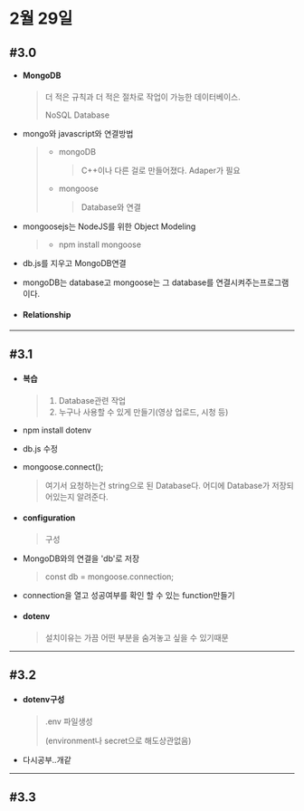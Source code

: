 # 2월 29일

## #3.0

- #### MongoDB

  > 더 적은 규칙과 더 적은 절차로 작업이 가능한 데이터베이스.
  >
  > NoSQL Database 

- mongo와 javascript와 연결방법

  > - mongoDB
  >
  >   > C++이나 다른 걸로 만들어졌다. Adaper가 필요
  >
  > - mongoose
  >
  >   > Database와 연결

- mongoosejs는 NodeJS를 위한 Object Modeling

  > - npm install mongoose

- db.js를 지우고 MongoDB연결

- mongoDB는 database고 mongoose는 그 database를 연결시켜주는프로그램이다.

- #### Relationship

  > 

---

## #3.1

- #### 복습

  > 1. Database관련 작업
  > 2. 누구나 사용할 수 있게 만들기(영상 업로드, 시청 등)

- npm install dotenv

  > 

- db.js 수정

- mongoose.connect();

  > 여기서 요청하는건 string으로 된 Database다. 어디에 Database가 저장되어있는지 알려준다.

- #### configuration

  > 구성

- MongoDB와의 연결을 'db'로 저장

  > const db = mongoose.connection;

- connection을 열고 성공여부를 확인 할 수 있는 function만들기

- #### dotenv

  > 설치이유는 가끔 어떤 부분을 숨겨놓고 싶을 수 있기때문

---

## #3.2

- #### dotenv구성

  > .env 파일생성 
  >
  > (environment나 secret으로 해도상관없음)

- 다시공부..개같

---

## #3.3





















